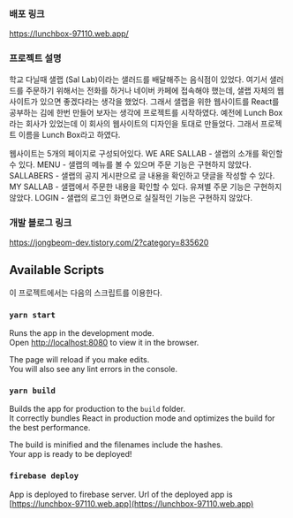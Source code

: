 ### 배포 링크
https://lunchbox-97110.web.app/

### 프로젝트 설명
학교 다닐때 샐랩 (Sal Lab)이라는 샐러드를 배달해주는 음식점이 있었다. 여기서 샐러드를 주문하기 위해서는 전화를 하거나 네이버 카페에 접속해야 했는데, 샐랩 자체의 웹사이트가 있으면 좋겠다라는 생각을 했었다. 그래서 샐랩을 위한 웹사이트를 React를 공부하는 김에 한번 만들어 보자는 생각에 프로젝트를 시작하였다. 예전에 Lunch Box라는 회사가 있었는데 이 회사의 웹사이트의 디자인을 토대로 만들었다. 그래서 프로젝트 이름을 Lunch Box라고 하였다.

웹사이트는 5개의 페이지로 구성되어있다.
WE ARE SALLAB - 샐랩의 소개를 확인할 수 있다.
MENU - 샐랩의 메뉴를 볼 수 있으며 주문 기능은 구현하지 않았다.
SALLABERS - 샐랩의 공지 게시판으로 글 내용을 확인하고 댓글을 작성할 수 있다.
MY SALLAB - 샐랩에서 주문한 내용을 확인할 수 있다. 유져별 주문 기능은 구현하지 않았다.
LOGIN - 샐랩의 로그인 화면으로 실질적인 기능은 구현하지 않았다.

### 개발 블로그 링크

https://jongbeom-dev.tistory.com/2?category=835620

## Available Scripts

이 프로젝트에서는 다음의 스크립트를 이용한다.

### `yarn start`

Runs the app in the development mode.<br>
Open [http://localhost:8080](http://localhost:8080) to view it in the browser.

The page will reload if you make edits.<br>
You will also see any lint errors in the console.

### `yarn build`

Builds the app for production to the `build` folder.<br>
It correctly bundles React in production mode and optimizes the build for the best performance.

The build is minified and the filenames include the hashes.<br>
Your app is ready to be deployed!

### `firebase deploy`

App is deployed to firebase server.
Url of the deployed app is [https://lunchbox-97110.web.app](https://lunchbox-97110.web.app)